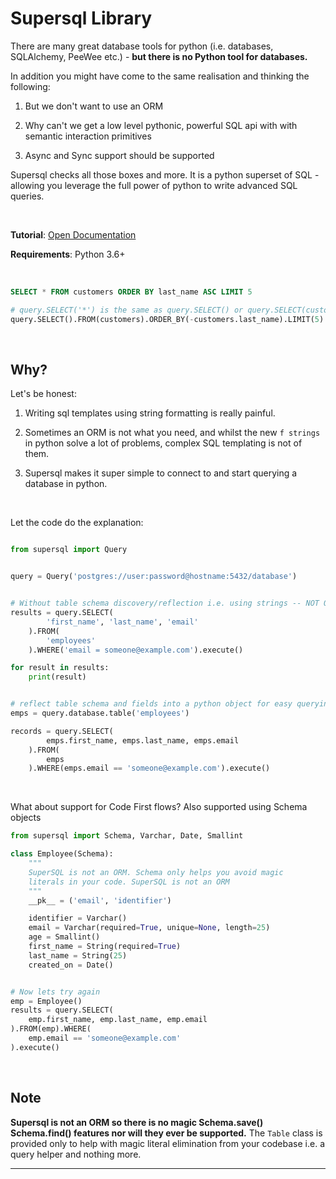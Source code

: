 Supersql Library
================
There are many great database tools for python (i.e. databases, SQLAlchemy, PeeWee etc.) - **but there is no Python tool for databases.**

In addition you might have come to the same realisation and thinking the following:

1. But we don't want to use an ORM

2. Why can't we get a low level pythonic, powerful SQL api with with semantic interaction primitives

3. Async and Sync support should be supported

Supersql checks all those boxes and more. It is a python superset of SQL - allowing you leverage the full power of python to
write advanced SQL queries.

&nbsp;

**Tutorial**: [Open Documentation](https://rayattack.github.io/supersql/)

**Requirements**: Python 3.6+

&nbsp;

```sql
SELECT * FROM customers ORDER BY last_name ASC LIMIT 5
```


```py
# query.SELECT('*') is the same as query.SELECT() or query.SELECT(customers)
query.SELECT().FROM(customers).ORDER_BY(-customers.last_name).LIMIT(5)
```

&nbsp;

## Why?
Let's be honest:

1. Writing sql templates using string formatting is really painful.
2. Sometimes an ORM is not what you need, and whilst the new
`f strings` in python solve a lot of problems, complex SQL templating is not of
them.

3. Supersql makes it super simple to connect to and start querying a database in python.

&nbsp;

Let the code do the explanation:
```py

from supersql import Query


query = Query('postgres://user:password@hostname:5432/database')


# Without table schema discovery/reflection i.e. using strings -- NOT OPTIMAL
results = query.SELECT(
        'first_name', 'last_name', 'email'
    ).FROM(
        'employees'
    ).WHERE('email = someone@example.com').execute()

for result in results:
    print(result)


# reflect table schema and fields into a python object for easy querying
emps = query.database.table('employees')

records = query.SELECT(
        emps.first_name, emps.last_name, emps.email
    ).FROM(
        emps
    ).WHERE(emps.email == 'someone@example.com').execute()
```

&nbsp;

What about support for Code First flows? Also supported using Schema objects
```py
from supersql import Schema, Varchar, Date, Smallint

class Employee(Schema):
    """
    SuperSQL is not an ORM. Schema only helps you avoid magic
    literals in your code. SuperSQL is not an ORM
    """
    __pk__ = ('email', 'identifier')

    identifier = Varchar()
    email = Varchar(required=True, unique=None, length=25)
    age = Smallint()
    first_name = String(required=True)
    last_name = String(25)
    created_on = Date()


# Now lets try again
emp = Employee()
results = query.SELECT(
    emp.first_name, emp.last_name, emp.email
).FROM(emp).WHERE(
    emp.email == 'someone@example.com'
).execute()
```


&nbsp;


**Note**
---
**Supersql is not an ORM so there is no magic Schema.save() Schema.find() features nor will they ever be supported.**
The `Table` class is provided only to help with magic literal elimination from your codebase i.e. a query helper and nothing more.

---
